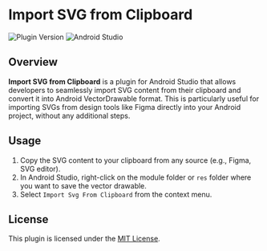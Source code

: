 # Import SVG from Clipboard

![Plugin Version](https://img.shields.io/badge/version-0.0.1-blue) ![Android Studio](https://img.shields.io/badge/Android%20Studio-plugin-green)

## Overview

**Import SVG from Clipboard** is a plugin for Android Studio that allows developers to seamlessly import SVG content from their clipboard and convert it into Android VectorDrawable format. This is particularly useful for importing SVGs from design tools like Figma directly into your Android project, without any additional steps.

## Usage

1. Copy the SVG content to your clipboard from any source (e.g., Figma, SVG editor).
2. In Android Studio, right-click on the module folder or `res` folder where you want to save the vector drawable.
3. Select `Import Svg From Clipboard` from the context menu.

## License

This plugin is licensed under the [MIT License](LICENSE).




